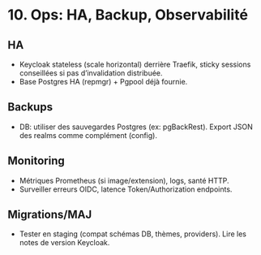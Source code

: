 # 10. Ops: HA, Backup, Observabilité

## HA
- Keycloak stateless (scale horizontal) derrière Traefik, sticky sessions conseillées si pas d’invalidation distribuée.
- Base Postgres HA (repmgr) + Pgpool déjà fournie.

## Backups
- DB: utiliser des sauvegardes Postgres (ex: pgBackRest). Export JSON des realms comme complément (config).

## Monitoring
- Métriques Prometheus (si image/extension), logs, santé HTTP.
- Surveiller erreurs OIDC, latence Token/Authorization endpoints.

## Migrations/MAJ
- Tester en staging (compat schémas DB, thèmes, providers). Lire les notes de version Keycloak.
